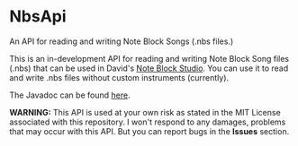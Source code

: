 # NbsApi
An API for reading and writing Note Block Songs (.nbs files.)

This is an in-development API for reading and writing Note Block Song files (.nbs)
that can be used in David's [Note Block Studio](https://www.stuffbydavid.com/mcnbs).
You can use it to read and write .nbs files without custom instruments (currently).

The Javadoc can be found [here](https://nbsapi.github.io).

**WARNING:** This API is used at your own risk as stated in the MIT License associated with this repository.
I won't respond to any damages, problems that may occur with this API. But you can report bugs in the **Issues** section.
